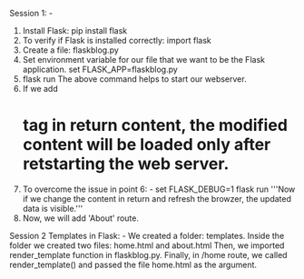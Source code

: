 Session 1: -
1. Install Flask: pip install flask
2. To verify if Flask is installed correctly: import flask
3. Create a file: flaskblog.py
4. Set environment variable for our file that we want to be the Flask application.
set FLASK_APP=flaskblog.py
5. flask run
The above command helps to start our webserver.
6. If we add <h1> tag in return content, the modified content will be loaded only after retstarting the web server.
7. To overcome the issue in point 6: -
set FLASK_DEBUG=1
flask run
'''Now if we change the content in return and refresh the browzer, the updated data is visible.'''
8. Now, we will add 'About' route.

Session 2 Templates in Flask: -
We created a folder: templates.
Inside the folder we created two files: home.html and about.html
Then, we imported render_template function in flaskblog.py.
Finally, in /home route, we called render_template() and passed the file home.html as the argument.

